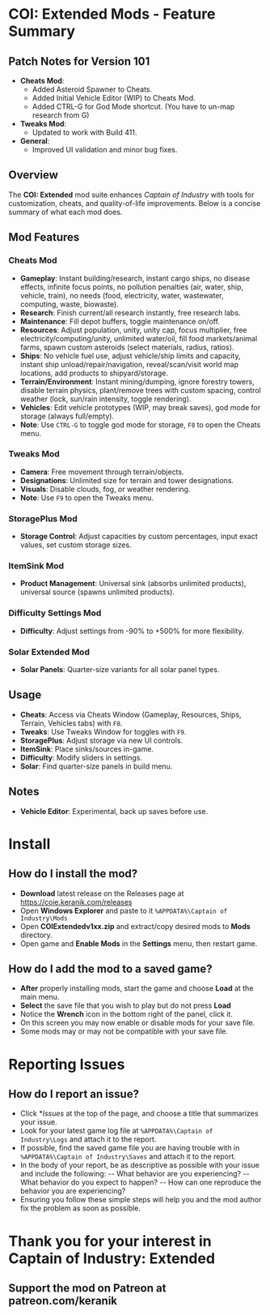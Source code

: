 # COI: Extended Mods - Feature Summary

## Patch Notes for Version 101
- **Cheats Mod**:
  - Added Asteroid Spawner to Cheats.
  - Added Initial Vehicle Editor (WIP) to Cheats Mod.
  - Added CTRL-G for God Mode shortcut.  (You have to un-map research from G)
- **Tweaks Mod**:
  - Updated to work with Build 411.
- **General**:
  - Improved UI validation and minor bug fixes.

## Overview
The **COI: Extended** mod suite enhances *Captain of Industry* with tools for customization, cheats, and quality-of-life improvements. Below is a concise summary of what each mod does.

## Mod Features

### Cheats Mod
- **Gameplay**: Instant building/research, instant cargo ships, no disease effects, infinite focus points, no pollution penalties (air, water, ship, vehicle, train), no needs (food, electricity, water, wastewater, computing, waste, biowaste).
- **Research**: Finish current/all research instantly, free research labs.
- **Maintenance**: Fill depot buffers, toggle maintenance on/off.
- **Resources**: Adjust population, unity, unity cap, focus multiplier, free electricity/computing/unity, unlimited water/oil, fill food markets/animal farms, spawn custom asteroids (select materials, radius, ratios).
- **Ships**: No vehicle fuel use, adjust vehicle/ship limits and capacity, instant ship unload/repair/navigation, reveal/scan/visit world map locations, add products to shipyard/storage.
- **Terrain/Environment**: Instant mining/dumping, ignore forestry towers, disable terrain physics, plant/remove trees with custom spacing, control weather (lock, sun/rain intensity, toggle rendering).
- **Vehicles**: Edit vehicle prototypes (WIP, may break saves), god mode for storage (always full/empty).
- **Note**: Use `CTRL-G` to toggle god mode for storage, `F8` to open the Cheats menu.

### Tweaks Mod
- **Camera**: Free movement through terrain/objects.
- **Designations**: Unlimited size for terrain and tower designations.
- **Visuals**: Disable clouds, fog, or weather rendering.
- **Note**: Use `F9` to open the Tweaks menu.

### StoragePlus Mod
- **Storage Control**: Adjust capacities by custom percentages, input exact values, set custom storage sizes.

### ItemSink Mod
- **Product Management**: Universal sink (absorbs unlimited products), universal source (spawns unlimited products).

### Difficulty Settings Mod
- **Difficulty**: Adjust settings from -90% to +500% for more flexibility.

### Solar Extended Mod
- **Solar Panels**: Quarter-size variants for all solar panel types.

## Usage
- **Cheats**: Access via Cheats Window (Gameplay, Resources, Ships, Terrain, Vehicles tabs) with `F8`.
- **Tweaks**: Use Tweaks Window for toggles with `F9`.
- **StoragePlus**: Adjust storage via new UI controls.
- **ItemSink**: Place sinks/sources in-game.
- **Difficulty**: Modify sliders in settings.
- **Solar**: Find quarter-size panels in build menu.

## Notes
- **Vehicle Editor**: Experimental, back up saves before use.

# Install 
## How do I install the mod?
- **Download** latest release on the Releases page at https://coie.keranik.com/releases
- Open **Windows Explorer** and paste to it `%APPDATA%\Captain of Industry\Mods`
- Open **COIExtendedv1xx.zip** and extract/copy desired mods to **Mods** directory.
- Open game and **Enable Mods** in the **Settings** menu, then restart game.

## How do I add the mod to a saved game?
- **After** properly installing mods, start the game and choose **Load** at the main menu.
- **Select** the save file that you wish to play but do not press **Load**
- Notice the **Wrench** icon in the bottom right of the panel, click it.
- On this screen you may now enable or disable mods for your save file.
- Some mods may or may not be compatible with your save file.

# Reporting Issues
## How do I report an issue?
- Click **Issues* at the top of the page, and choose a title that summarizes your issue.
- Look for your latest game log file at `%APPDATA%\Captain of Industry\Logs` and attach it to the report.
- If possible, find the saved game file you are having trouble with in `%APPDATA%\Captain of Industry\Saves` and attach it to the report.
- In the body of your report, be as descriptive as possible with your issue and include the following:
-- What behavior are you experiencing?
-- What behavior do you expect to happen?
-- How can one reproduce the behavior you are experiencing?
- Ensuring you follow these simple steps will help you and the mod author fix the problem as soon as possible.

# Thank you for your interest in Captain of Industry: Extended
## Support the mod on Patreon at patreon.com/keranik

